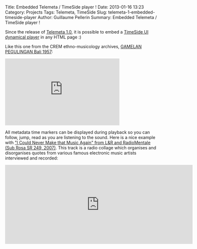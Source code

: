 Title: Embedded Telemeta / TimeSide player !
Date: 2013-01-16 13:23
Category: Projects
Tags: Telemeta, TimeSide
Slug: telemeta-1-embedded-timeside-player
Author: Guillaume Pellerin
Summary: Embedded Telemeta / TimeSide player !

Since the release of [Telemeta 1.0](http://telemeta.org/blog/telemeta-1.0), it is possible to embed a [TimeSide UI dynamical player](http://code.google.com/p/timeside/wiki/UiGuide) in any HTML page :)

Like this one from the CREM ethno-musicology archives, [GAMELAN PEGULINGAN Bali 1957](http://archives.crem-cnrs.fr/items/CNRSMH_I_1970_020_002_02/):

<iframe src="http://archives.crem-cnrs.fr/items/CNRSMH_I_1970_020_002_02/player/360x130" frameborder="0" marginwidth="0" marginheight="0" scrolling="no" width="375" height="220"></iframe>

All metadata time markers can be displayed during playback so you can follow, jump, read as you are listening to the sound. Here is a nice example with ["I Could Never Make that Music Again" from L&R and RadioMentale (Sub Rosa SR 249, 2007)](http://parisson.telemeta.org/items/PRS_07_01_03/). This track is a radio collage which organises and disorganises quotes from various famous electronic music artists interviewed and recorded:

<iframe src="http://parisson.telemeta.org/items/PRS_07_01_03/player/600x170" frameborder="0" marginwidth="0" marginheight="0" scrolling="no" width="615" height="260"></iframe>

